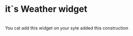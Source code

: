 <h1> it`s Weather widget </h1><br>
You cat add this widget on your syte added this construction <br>
<br>
<weather-widget/><br>
<script type="text/javascript" src="https://sah-bah-hub.github.io/weatherReport/widget.js">
<br><br>
for creating I use: <br>
https://api.openweathermap.org/ weatger and city Api <br>
<br>
Technologies: Vue.js, Typescript, Js - ES7, SCSS and Nuxt.js as Webpack.<br>
